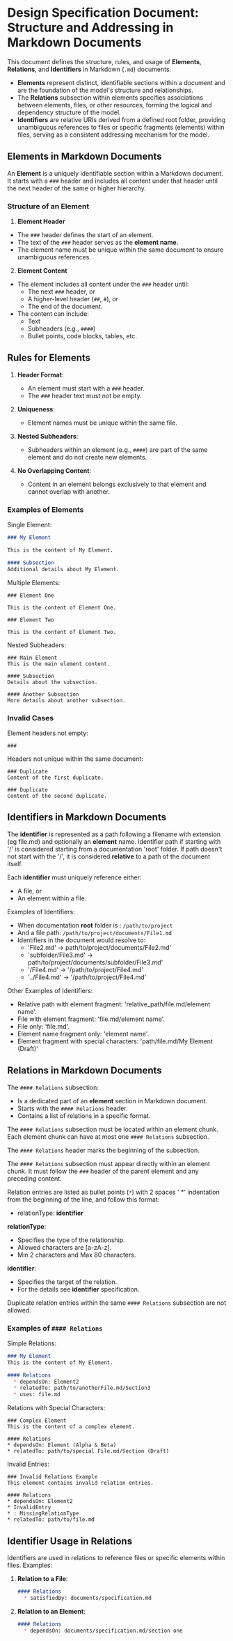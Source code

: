 # Design Specification Document: Structure and Addressing in Markdown Documents

This document defines the structure, rules, and usage of **Elements**, **Relations**, and **Identifiers** in Markdown (`.md`) documents. 

- **Elements** represent distinct, identifiable sections within a document and are the foundation of the model's structure and relationships.  
- The **Relations** subsection within elements specifies associations between elements, files, or other resources, forming the logical and dependency structure of the model.  
- **Identifiers** are relative URIs derived from a defined root folder, providing unambiguous references to files or specific fragments (elements) within files, serving as a consistent addressing mechanism for the model.  


## Elements in Markdown Documents

An **Element** is a uniquely identifiable section within a Markdown document. It starts with a `###` header and includes all content under that header until the next header of the same or higher hierarchy.

### Structure of an Element

1. **Element Header**
  - The `###` header defines the start of an element.
  - The text of the `###` header serves as the **element name**.
  - The element name must be unique within the same document to ensure unambiguous references.

2. **Element Content**
  - The element includes all content under the `###` header until:
    - The next `###` header, or
    - A higher-level header (`##`, `#`), or
    - The end of the document.
  - The content can include:
    - Text
    - Subheaders (e.g., `####`)
    - Bullet points, code blocks, tables, etc.


## Rules for Elements

1. **Header Format**:
   - An element must start with a `###` header.
   - The `###` header text must not be empty.

2. **Uniqueness**:
   - Element names must be unique within the same file.
 
3. **Nested Subheaders**:
   - Subheaders within an element (e.g., `####`) are part of the same element and do not create new elements.

4. **No Overlapping Content**:
   - Content in an element belongs exclusively to that element and cannot overlap with another.


### Examples of Elements

Single Element:
```markdown
### My Element

This is the content of My Element.

#### Subsection
Additional details about My Element.
```

Multiple Elements:
```
### Element One

This is the content of Element One.

### Element Two

This is the content of Element Two.
```

Nested Subheaders:
```
### Main Element
This is the main element content.

#### Subsection
Details about the subsection.

#### Another Subsection
More details about another subsection.
```

### Invalid Cases

Element headers not empty:
```
###
```

Headers not unique within the same document:
```
### Duplicate
Content of the first duplicate.

### Duplicate
Content of the second duplicate.
```

## Identifiers in Markdown Documents

The **identifier** is represented as a path following a filename with extension (eg file.md) and optionally an **element** name.
Identifier path if starting with '/' is considered starting from a documentation 'root' folder.
If path doesn't not start with the '/', it is considered **relative** to a path of the document itself.


Each **identifier** must uniquely reference either:
  * A file, or
  * An element within a file.


Examples of Identifiers:
  - When documentation **root** folder is : `/path/to/project`
  - And a file path: `/path/to/project/documents/File1.md`
  - Identifiers in the document would resolve to:
    - 'File2.md' -> path/to/project/documents/File2.md'
    - 'subfolder/File3.md' -> path/to/project/documents/subfolder/File3.md'    
    - '/File4.md' -> '/path/to/project/File4.md'
    - '../File4.md' -> '/path/to/project/File4.md'    

Other Examples of Identifiers:
 * Relative path with element fragment: 'relative_path/file.md/element name'.
 * File with element fragment: 'file.md/element name'.
 * File only: 'file.md'.
 * Element name fragment only: 'element name'.
 * Element fragment with special characters: 'path/file.md/My Element (Draft)'



##  Relations in Markdown Documents

The `#### Relations` subsection:
- Is a dedicated part of an **element** section in Markdown document.
- Starts with the `#### Relations` header.
- Contains a list of relations in a specific format.


The `#### Relations` subsection must be located within an element chunk.
Each element chunk can have at most one `#### Relations` subsection.

The `#### Relations` header marks the beginning of the subsection.

The `#### Relations` subsection must appear directly within an element  chunk.
It must follow the `###` header of the parent element and any preceding content.

Relation entries are listed as bullet points (`*`) with 2 spaces '  *' indentation from the beginning of the line, and follow this format:
 * relationType: **identifier**

**relationType**:
 - Specifies the type of the relationship.
 - Allowed characters are [a-zA-z].
 - Min 2 characters and Max 80 characters.

**identifier**:
 - Specifies the target of the relation.
 - For the details see **identifier** specification.

Duplicate relation entries within the same `#### Relations` subsection are not allowed.


### Examples of `#### Relations`

Simple Relations:
```markdown
### My Element
This is the content of My Element.

#### Relations
  * dependsOn: Element2
  * relatedTo: path/to/anotherFile.md/Section3
  * uses: file.md
```

Relations with Special Characters:
```
### Complex Element
This is the content of a complex element.

#### Relations
* dependsOn: Element (Alpha & Beta)
* relatedTo: path/to/special File.md/Section (Draft)
```

Invalid Entries:
```
### Invalid Relations Example
This element contains invalid relation entries.

#### Relations
* dependsOn: Element2
* InvalidEntry
* : MissingRelationType
* relatedTo: path/to/file.md
```



## Identifier Usage in Relations

Identifiers are used in relations to reference files or specific elements within files. Examples:

1. **Relation to a File**:
   ```markdown
   #### Relations
     * satisfiedBy: documents/specification.md  
   ```
    
2. **Relation to an Element**:
   ```markdown
   #### Relations
     * dependsOn: documents/specification.md/section one      
   ```


